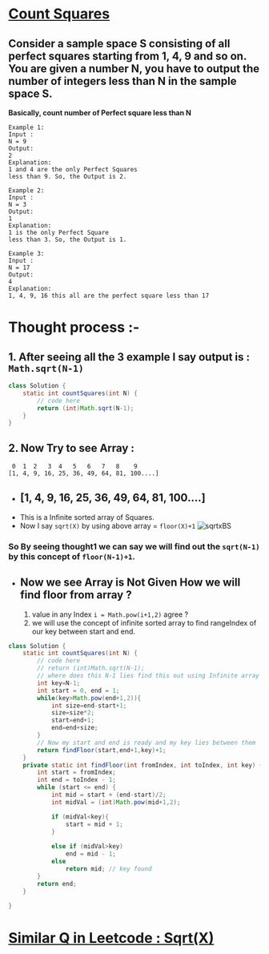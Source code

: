 # [**Count Squares**](https://practice.geeksforgeeks.org/problems/count-squares3649/1#)

## Consider a sample space S consisting of all perfect squares starting from 1, 4, 9 and so on. You are given a number N, you have to output the number of integers less than N in the sample space S.
**Basically, count number of Perfect square less than N**
```
Example 1:
Input :
N = 9
Output:
2
Explanation:
1 and 4 are the only Perfect Squares
less than 9. So, the Output is 2.
```
```
Example 2:
Input :
N = 3
Output:
1
Explanation:
1 is the only Perfect Square
less than 3. So, the Output is 1.
```
```
Example 3:
Input :
N = 17
Output:
4
Explanation:
1, 4, 9, 16 this all are the perfect square less than 17
```
# Thought process :-
## 1. After seeing all the 3 example I say output is : ```Math.sqrt(N-1)```
```java
class Solution {
    static int countSquares(int N) {
        // code here
        return (int)Math.sqrt(N-1);
    }
}
```
## 2. Now Try to see Array : 
```
 0  1  2   3  4   5   6   7   8    9
[1, 4, 9, 16, 25, 36, 49, 64, 81, 100....]
```

- ## [1, 4, 9, 16, 25, 36, 49, 64, 81, 100....]
- This is a Infinite sorted array of Squares.
- Now I say ```sqrt(X)``` by using above array = ```floor(X)+1```
![sqrtxBS](https://user-images.githubusercontent.com/71629248/131823358-9a68f47e-65e5-4cb0-858d-9fd614655be5.png)
### **So By seeing thought1 we can say we will find out the ```sqrt(N-1)``` by this concept of ```floor(N-1)+1```.** 
- ## Now we see Array is Not Given How we will find floor from array ?
    1. value in any Index ```i = Math.pow(i+1,2)``` agree ?
    2. we will use the concept of infinite sorted array to find rangeIndex of our key between start and end.
```java
class Solution {
    static int countSquares(int N) {
        // code here
        // return (int)Math.sqrt(N-1);
        // where does this N-1 lies find this out using Infinite array concept
        int key=N-1;
        int start = 0, end = 1;
        while(key>Math.pow(end+1,2)){
            int size=end-start+1;
            size=size*2;
            start=end+1;
            end=end+size;
        }
        // Now my start and end is ready and my key lies between them
        return findFloor(start,end+1,key)+1;
    }
    private static int findFloor(int fromIndex, int toIndex, int key) {
        int start = fromIndex;
        int end = toIndex - 1;
        while (start <= end) {
            int mid = start + (end-start)/2;
            int midVal = (int)Math.pow(mid+1,2);

            if (midVal<key){
                start = mid + 1;
            }
                
            else if (midVal>key)
                end = mid - 1;
            else
                return mid; // key found
        }
        return end;  
    }
    
}
```    
# [**Similar Q in Leetcode : Sqrt(X)**](https://leetcode.com/problems/sqrtx/)



